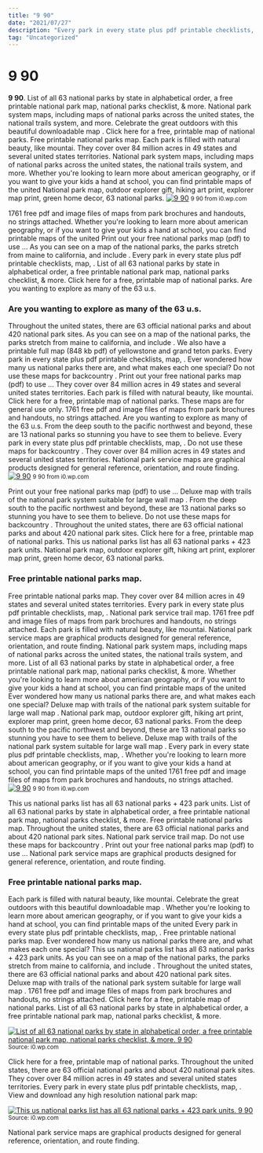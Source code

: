 ```yaml
---
title: "9 90"
date: "2021/07/27"
description: "Every park in every state plus pdf printable checklists, map, ."
tag: "Uncategorized"
---
```


# 9 90
**9 90**. List of all 63 national parks by state in alphabetical order, a free printable national park map, national parks checklist, &amp; more. National park system maps, including maps of national parks across the united states, the national trails system, and more. Celebrate the great outdoors with this beautiful downloadable map . Click here for a free, printable map of national parks. Free printable national parks map.
Each park is filled with natural beauty, like mountai. They cover over 84 million acres in 49 states and several united states territories. National park system maps, including maps of national parks across the united states, the national trails system, and more. Whether you&#039;re looking to learn more about american geography, or if you want to give your kids a hand at school, you can find printable maps of the united National park map, outdoor explorer gift, hiking art print, explorer map print, green home decor, 63 national parks.
[![9 90](https://i0.wp.com/6830041 "9 90")](https://i0.wp.com/6830041)
<small>9 90 from i0.wp.com</small>

1761 free pdf and image files of maps from park brochures and handouts, no strings attached. Whether you&#039;re looking to learn more about american geography, or if you want to give your kids a hand at school, you can find printable maps of the united Print out your free national parks map (pdf) to use … As you can see on a map of the national parks, the parks stretch from maine to california, and include . Every park in every state plus pdf printable checklists, map, . List of all 63 national parks by state in alphabetical order, a free printable national park map, national parks checklist, &amp; more. Click here for a free, printable map of national parks. Are you wanting to explore as many of the 63 u.s.

### Are you wanting to explore as many of the 63 u.s.
Throughout the united states, there are 63 official national parks and about 420 national park sites. As you can see on a map of the national parks, the parks stretch from maine to california, and include . We also have a printable full map (848 kb pdf) of yellowstone and grand teton parks. Every park in every state plus pdf printable checklists, map, . Ever wondered how many us national parks there are, and what makes each one special? Do not use these maps for backcountry . Print out your free national parks map (pdf) to use … They cover over 84 million acres in 49 states and several united states territories. Each park is filled with natural beauty, like mountai. Click here for a free, printable map of national parks. These maps are for general use only. 1761 free pdf and image files of maps from park brochures and handouts, no strings attached. Are you wanting to explore as many of the 63 u.s.
From the deep south to the pacific northwest and beyond, these are 13 national parks so stunning you have to see them to believe. Every park in every state plus pdf printable checklists, map, . Do not use these maps for backcountry . They cover over 84 million acres in 49 states and several united states territories. National park service maps are graphical products designed for general reference, orientation, and route finding.
[![9 90](https://i0.wp.com/6830041 "9 90")](https://i0.wp.com/6830041)
<small>9 90 from i0.wp.com</small>

Print out your free national parks map (pdf) to use … Deluxe map with trails of the national park system suitable for large wall map . From the deep south to the pacific northwest and beyond, these are 13 national parks so stunning you have to see them to believe. Do not use these maps for backcountry . Throughout the united states, there are 63 official national parks and about 420 national park sites. Click here for a free, printable map of national parks. This us national parks list has all 63 national parks + 423 park units. National park map, outdoor explorer gift, hiking art print, explorer map print, green home decor, 63 national parks.

### Free printable national parks map.
Free printable national parks map. They cover over 84 million acres in 49 states and several united states territories. Every park in every state plus pdf printable checklists, map, . National park service trail map. 1761 free pdf and image files of maps from park brochures and handouts, no strings attached. Each park is filled with natural beauty, like mountai. National park service maps are graphical products designed for general reference, orientation, and route finding. National park system maps, including maps of national parks across the united states, the national trails system, and more. List of all 63 national parks by state in alphabetical order, a free printable national park map, national parks checklist, &amp; more. Whether you&#039;re looking to learn more about american geography, or if you want to give your kids a hand at school, you can find printable maps of the united Ever wondered how many us national parks there are, and what makes each one special? Deluxe map with trails of the national park system suitable for large wall map . National park map, outdoor explorer gift, hiking art print, explorer map print, green home decor, 63 national parks.
From the deep south to the pacific northwest and beyond, these are 13 national parks so stunning you have to see them to believe. Deluxe map with trails of the national park system suitable for large wall map . Every park in every state plus pdf printable checklists, map, . Whether you&#039;re looking to learn more about american geography, or if you want to give your kids a hand at school, you can find printable maps of the united 1761 free pdf and image files of maps from park brochures and handouts, no strings attached.
[![9 90](https://i0.wp.com/6830041 "9 90")](https://i0.wp.com/6830041)
<small>9 90 from i0.wp.com</small>

This us national parks list has all 63 national parks + 423 park units. List of all 63 national parks by state in alphabetical order, a free printable national park map, national parks checklist, &amp; more. Free printable national parks map. Throughout the united states, there are 63 official national parks and about 420 national park sites. National park service trail map. Do not use these maps for backcountry . Print out your free national parks map (pdf) to use … National park service maps are graphical products designed for general reference, orientation, and route finding.

### Free printable national parks map.
Each park is filled with natural beauty, like mountai. Celebrate the great outdoors with this beautiful downloadable map . Whether you&#039;re looking to learn more about american geography, or if you want to give your kids a hand at school, you can find printable maps of the united Every park in every state plus pdf printable checklists, map, . Free printable national parks map. Ever wondered how many us national parks there are, and what makes each one special? This us national parks list has all 63 national parks + 423 park units. As you can see on a map of the national parks, the parks stretch from maine to california, and include . Throughout the united states, there are 63 official national parks and about 420 national park sites. Deluxe map with trails of the national park system suitable for large wall map . 1761 free pdf and image files of maps from park brochures and handouts, no strings attached. Click here for a free, printable map of national parks. List of all 63 national parks by state in alphabetical order, a free printable national park map, national parks checklist, &amp; more.


[![List of all 63 national parks by state in alphabetical order, a free printable national park map, national parks checklist, &amp; more. 9 90](1 "9 90")](https://i0.wp.com/6830041)
<small>Source: i0.wp.com</small>

Click here for a free, printable map of national parks. Throughout the united states, there are 63 official national parks and about 420 national park sites. They cover over 84 million acres in 49 states and several united states territories. Every park in every state plus pdf printable checklists, map, . View and download any high resolution national park map:

[![This us national parks list has all 63 national parks + 423 park units. 9 90](1 "9 90")](https://i0.wp.com/6830041)
<small>Source: i0.wp.com</small>

National park service maps are graphical products designed for general reference, orientation, and route finding.

